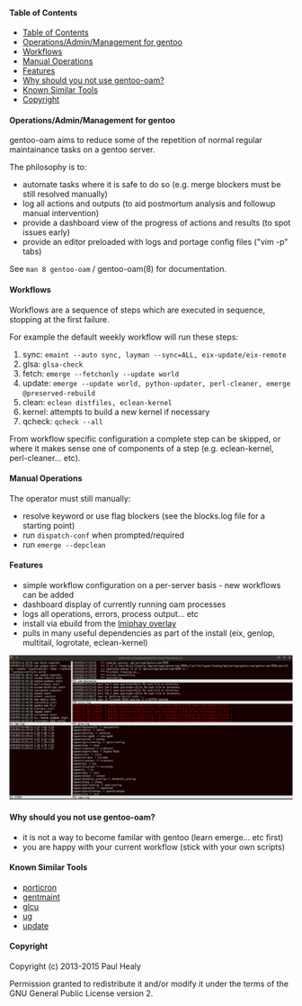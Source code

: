 #### Table of Contents

* [Table of Contents](#table-of-contents)
* [Operations/Admin/Management for gentoo](#operationsadminmanagement-for-gentoo)
* [Workflows](#workflows)
* [Manual Operations](#manual-operations)
* [Features](#features)
* [Why should you not use gentoo-oam?](#why-should-you-not-use-gentoo-oam)
* [Known Similar Tools](#known-similar-tools)
* [Copyright](#copyright)

#### Operations/Admin/Management for gentoo

gentoo-oam aims to reduce some of the repetition of normal regular maintainance tasks on a gentoo server.

The philosophy is to:
+ automate tasks where it is safe to do so (e.g. merge blockers must be still resolved manually)
+ log all actions and outputs (to aid postmortum analysis and followup manual intervention)
+ provide a dashboard view of the progress of actions and results (to spot issues early)
+ provide an editor preloaded with logs and portage config files ("vim -p" tabs)

See `man 8 gentoo-oam` / gentoo-oam(8) for documentation.

#### Workflows

Workflows are a sequence of steps which are executed in sequence, stopping at the first failure.

For example the default weekly workflow will run these steps:

1. sync: `emaint --auto sync, layman --sync=ALL, eix-update/eix-remote`
2. glsa: `glsa-check`
3. fetch: `emerge --fetchonly --update world`
4. update: `emerge --update world, python-updater, perl-cleaner, emerge @preserved-rebuild`
5. clean: `eclean distfiles, eclean-kernel`
6. kernel: attempts to build a new kernel if necessary
7. qcheck: `qcheck --all`

From workflow specific configuration a complete step can be skipped,
or where it makes sense one of components of a step
(e.g. eclean-kernel, perl-cleaner... etc).

#### Manual Operations

The operator must still manually:

+ resolve keyword or use flag blockers (see the blocks.log file for a starting point)
+ run `dispatch-conf` when prompted/required
+ run `emerge --depclean`

#### Features

* simple workflow configuration on a per-server basis - new workflows can be added
* dashboard display of currently running oam processes
* logs all operations, errors, process output... etc
* install via ebuild from the [lmiphay overlay](https://gitweb.gentoo.org/user/lmiphay.git/about/)
* pulls in many useful dependencies as part of the install (eix, genlop, multitail, logrotate, eclean-kernel)

![oam-watch](screenshots/oam-watch.png?raw=true "oam-watch sample")

#### Why should you not use gentoo-oam?

* it is not a way to become familar with gentoo (learn emerge... etc first)
* you are happy with your current workflow (stick with your own scripts)

#### Known Similar Tools

* [porticron](https://github.com/gentoo/porticron)
* [gentmaint](http://gentmaint.sourceforge.net/)
* [glcu](http://www.panhorst.com/glcu/)
* [ug](https://github.com/sidusnare/ug)
* [update](http://weaver.gentooexperimental.org/update.html)

#### Copyright

Copyright (c) 2013-2015 Paul Healy

Permission granted to redistribute it and/or modify it under the terms of the
GNU General Public License version 2.
